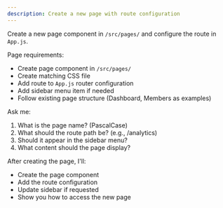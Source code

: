 ```yaml
---
description: Create a new page with route configuration
---
```


Create a new page component in `/src/pages/` and configure the route in `App.js`.

Page requirements:
- Create page component in `/src/pages/`
- Create matching CSS file
- Add route to `App.js` router configuration
- Add sidebar menu item if needed
- Follow existing page structure (Dashboard, Members as examples)

Ask me:
1. What is the page name? (PascalCase)
2. What should the route path be? (e.g., /analytics)
3. Should it appear in the sidebar menu?
4. What content should the page display?

After creating the page, I'll:
- Create the page component
- Add the route configuration
- Update sidebar if requested
- Show you how to access the new page
